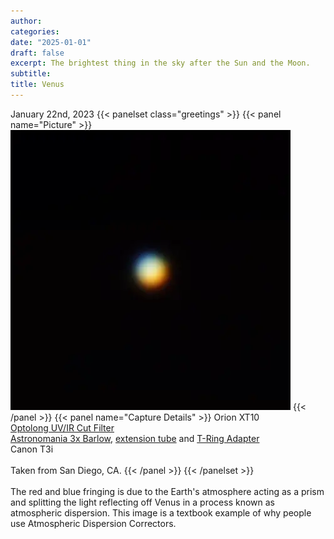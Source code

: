 ```yaml
---
author:
categories:
date: "2025-01-01"
draft: false
excerpt: The brightest thing in the sky after the Sun and the Moon.
subtitle: 
title: Venus
---
```


January 22nd, 2023
{{< panelset class="greetings" >}}
{{< panel name="Picture" >}}
![Venus](featured.webp)
{{< /panel >}}
{{< panel name="Capture Details" >}}
Orion XT10 \
[Optolong UV/IR Cut Filter](https://agenaastro.com/optolong-1-25-uv-ir-cut-filter.html) \
[Astronomania 3x Barlow](https://www.amazon.com/dp/B0140UAEBA?ref_=ppx_hzsearch_conn_dt_b_fed_asin_title_2), [extension tube](https://www.amazon.com/dp/B0140U9URO?ref_=ppx_hzsearch_conn_dt_b_fed_asin_title_3&th=1) and [T-Ring Adapter](https://www.amazon.com/dp/B0140U9KLK?ref_=ppx_hzsearch_conn_dt_b_fed_asin_title_3&th=1) \
Canon T3i \
\
Taken from San Diego, CA.
{{< /panel >}}
{{< /panelset >}}
\
\
The red and blue fringing is due to the Earth's atmosphere acting as a prism and splitting the light reflecting off Venus in a process known as atmospheric dispersion. This image is a textbook example of why people use Atmospheric Dispersion Correctors.
